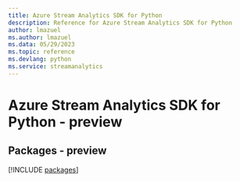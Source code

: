 ```yaml
---
title: Azure Stream Analytics SDK for Python
description: Reference for Azure Stream Analytics SDK for Python
author: lmazuel
ms.author: lmazuel
ms.data: 05/29/2023
ms.topic: reference
ms.devlang: python
ms.service: streamanalytics
---
```

# Azure Stream Analytics SDK for Python - preview
## Packages - preview
[!INCLUDE [packages](stream-analytics-index.md)]